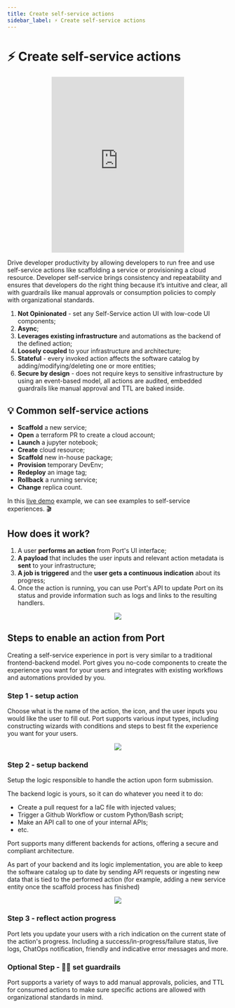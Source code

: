 ```yaml
---
title: Create self-service actions
sidebar_label: ⚡️ Create self-service actions
---
```


# ⚡️ Create self-service actions

<center>

<iframe width="60%" height="400" src="https://www.youtube.com/embed/KHuGBQlErWo" title="YouTube video player" frameborder="0" allow="accelerometer; autoplay; clipboard-write; encrypted-media; gyroscope; picture-in-picture; web-share" allowfullscreen allow="fullscreen;"></iframe>

</center>

Drive developer productivity by allowing developers to run free and use self-service actions like scaffolding a service or provisioning a cloud resource. Developer self-service brings consistency and repeatability and ensures that developers do the right thing because it’s intuitive and clear, all with guardrails like manual approvals or consumption policies to comply with organizational standards.

1. **Not Opinionated** - set any Self-Service action UI with low-code UI components;
2. **Async**;
3. **Leverages existing infrastructure** and automations as the backend of the defined action;
4. **Loosely coupled** to your infrastructure and architecture;
5. **Stateful** - every invoked action affects the software catalog by adding/modifying/deleting one or more entities;
6. **Secure by design** - does not require keys to sensitive infrastructure by using an event-based model, all actions are audited, embedded guardrails like manual approval and TTL are baked inside.

## 💡 Common self-service actions

- **Scaffold** a new service;
- **Open** a terraform PR to create a cloud account;
- **Launch** a jupyter notebook;
- **Create** cloud resource;
- **Scaffold** new in-house package;
- **Provision** temporary DevEnv;
- **Redeploy** an image tag;
- **Rollback** a running service;
- **Change** replica count.

In this [live demo](https://demo.getport.io/self-serve) example, we can see examples to self-service experiences. 🎬

## How does it work?

1. A user **performs an action** from Port's UI interface;
2. **A payload** that includes the user inputs and relevant action metadata is **sent** to your infrastructure;
3. **A job is triggered** and the **user gets a continuous indication** about its progress;
4. Once the action is running, you can use Port's API to update Port on its status and provide information such as logs and links to the resulting handlers.

<center>

![](../../static/img/self-service-actions/selfserviceHLarch.png)

</center>

## Steps to enable an action from Port

Creating a self-service experience in port is very similar to a traditional frontend-backend model.
Port gives you no-code components to create the experience you want for your users and integrates with existing workflows and automations provided by you.

### Step 1 - setup action

Choose what is the name of the action, the icon, and the user inputs you would like the user to fill out.
Port supports various input types, including constructing wizards with conditions and steps to best fit the experience you want for your users.

<center>

![](../../static/img/self-service-actions/setup_ui.png)

</center>

### Step 2 - setup backend

Setup the logic responsible to handle the action upon form submission.

The backend logic is yours, so it can do whatever you need it to do:

- Create a pull request for a IaC file with injected values;
- Trigger a Github Workflow or custom Python/Bash script;
- Make an API call to one of your internal APIs;
- etc.

Port supports many different backends for actions, offering a secure and compliant architecture.

As part of your backend and its logic implementation, you are able to keep the software catalog up to date by sending API requests or ingesting new data that is tied to the performed action (for example, adding a new service entity once the scaffold process has finished)

<center>

![](../../static/img/self-service-actions/backend-integrations.png)

</center>

### Step 3 - reflect action progress

Port lets you update your users with a rich indication on the current state of the action's progress.
Including a success/in-progress/failure status, live logs, ChatOps notification, friendly and indicative error messages and more.

### Optional Step - ✋🏼 set guardrails

Port supports a variety of ways to add manual approvals, policies, and TTL for consumed actions to make sure specific actions are allowed with organizational standards in mind.
